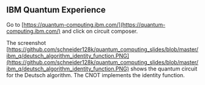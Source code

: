## IBM Quantum Experience

Go to [https://quantum-computing.ibm.com/](https://quantum-computing.ibm.com/) and click on circuit composer.

The screenshot [https://github.com/schneider128k/quantum_computing_slides/blob/master/ibm_q/deutsch_algorithm_identity_function.PNG](https://github.com/schneider128k/quantum_computing_slides/blob/master/ibm_q/deutsch_algorithm_identity_function.PNG) shows the quantum circuit for the Deutsch algorithm.  The CNOT implements the identity function.
